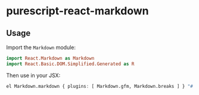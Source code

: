 # purescript-react-markdown


## Usage

Import the `Markdown` module:
```purescript
import React.Markdown as Markdown
import React.Basic.DOM.Simplified.Generated as R
```

Then use in your JSX:
```purescript
el Markdown.markdown { plugins: [ Markdown.gfm, Markdown.breaks ] } "# Some Markdown text"
```
